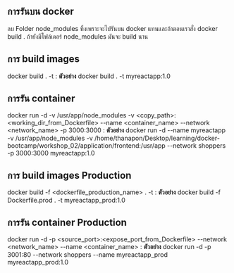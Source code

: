 ## การรันบน docker
ลบ Folder node_modules ทิ้งเพราะจะไปรันบน docker แทนและถ้าตอนเราสั่ง docker build . ถ้ายังมีโฟล์เดอร์ node_modules มันจะ build นาน

## การ build images

docker build . -t <repository>:<tag>
**ตัวอย่าง**
docker build . -t myreactapp:1.0


## การรัน container
docker run -d -v /usr/app/node_modules -v <copy_path>:<working_dir_from_Dockerfile> --name <container_name> --network <network_name> -p 3000:3000 <repository>:<tag>
**ตัวอย่าง**
docker run -d --name myreactapp -v /usr/app/node_modules -v /home/thanapon/Desktop/learning/docker-bootcamp/workshop_02/application/frontend:/usr/app --network shoppers -p 3000:3000 myreactapp:1.0






## การ build images Production
docker build -f <dockerfile_production_name> . -t <repository>:<tag>
**ตัวอย่าง**
docker build -f Dockerfile.prod . -t myreactapp_prod:1.0

## การรัน container Production
docker run -d -p <source_port>:<expose_port_from_Dockerfile> --network <network_name> --name <container_name> <repository>:<tag>
**ตัวอย่าง**
docker run -d -p 3001:80 --network shoppers --name myreactapp_prod myreactapp_prod:1.0
